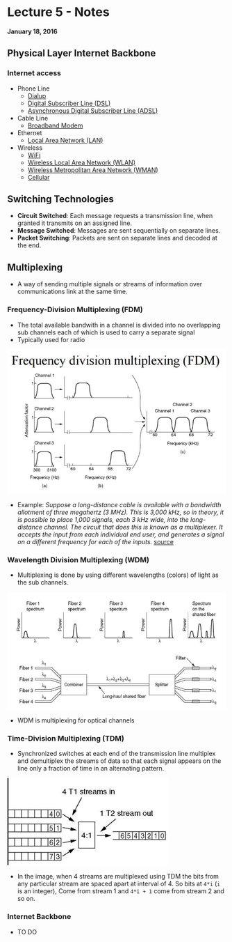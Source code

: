 # Lecture 5 - Notes

**January 18, 2016**

## Physical Layer Internet Backbone

### Internet access

* Phone Line
    * [Dialup](https://en.wikipedia.org/wiki/Dial-up_Internet_access)
    * [Digital Subscriber Line (DSL)](https://en.wikipedia.org/wiki/Digital_subscriber_line)
    * [Asynchronous Digital Subscriber Line (ADSL)](https://en.wikipedia.org/wiki/Asymmetric_digital_subscriber_line)
* Cable Line
    * [Broadband Modem](https://en.wikipedia.org/wiki/Broadband)
* Ethernet
    * [Local Area Network (LAN)](https://en.wikipedia.org/wiki/Local_area_network)
* Wireless
    * [WiFi](https://en.wikipedia.org/wiki/Wi-Fi)
    * [Wireless Local Area Network (WLAN)](https://en.wikipedia.org/wiki/Wireless_LAN)
    * [Wireless Metropolitan Area Network (WMAN)](https://en.wikipedia.org/wiki/Metropolitan_area_network)
    * [Cellular](https://en.wikipedia.org/wiki/Cellular_network)

## Switching Technologies

* **Circuit Switched**: Each message requests a transmission line, when granted it transmits on an assigned line.
* **Message Switched**: Messages are sent sequentially on separate lines.
* **Packet Switching**: Packets are sent on separate lines and decoded at the end.

## Multiplexing

* A way of sending multiple signals or streams of information over communications link at the same time.

### Frequency-Division Multiplexing (FDM)
* The total available bandwith in a channel is divided into no overlapping sub channels each of which is used to carry a separate signal
* Typically used for radio

![Frequency-Division Multiplexing](img/FDM.jpeg)

* Example: _Suppose a long-distance cable is available with a bandwidth allotment of three megahertz (3 MHz). This is 3,000 kHz, so in theory, it is possible to place 1,000 signals, each 3 kHz wide, into the long-distance channel. The circuit that does this is known as a multiplexer. It accepts the input from each individual end user, and generates a signal on a different frequency for each of the inputs._
[source](http://searchnetworking.techtarget.com/definition/frequency-division-multiplexing)

### Wavelength Division Multiplexing (WDM)
* Multiplexing is done by using different wavelengths (colors) of light as the sub channels.

![Wavelength Division Mulitiplexing](img/WDM.jpeg)

* WDM is multiplexing for optical channels

### Time-Division Multiplexing (TDM)

* Synchronized switches at each end of the transmission line multiplex and demultiplex the streams of data so that each signal appears on the line only a fraction of time in an alternating pattern.

![Time Division Mulitiplexing](img/TDM.jpeg)

* In the image, when 4 streams are multiplexed using TDM the bits from any particular stream are spaced apart at interval of 4. So bits at `4*i` (`i` is an integer), Come from stream 1 and `4*i + 1` come from stream 2 and so on.

### Internet Backbone
- TO DO
